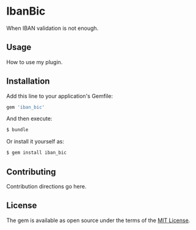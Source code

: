 # IbanBic
When IBAN validation is not enough.

## Usage
How to use my plugin.

## Installation
Add this line to your application's Gemfile:

```ruby
gem 'iban_bic'
```

And then execute:
```bash
$ bundle
```

Or install it yourself as:
```bash
$ gem install iban_bic
```

## Contributing
Contribution directions go here.

## License
The gem is available as open source under the terms of the [MIT License](http://opensource.org/licenses/MIT).
